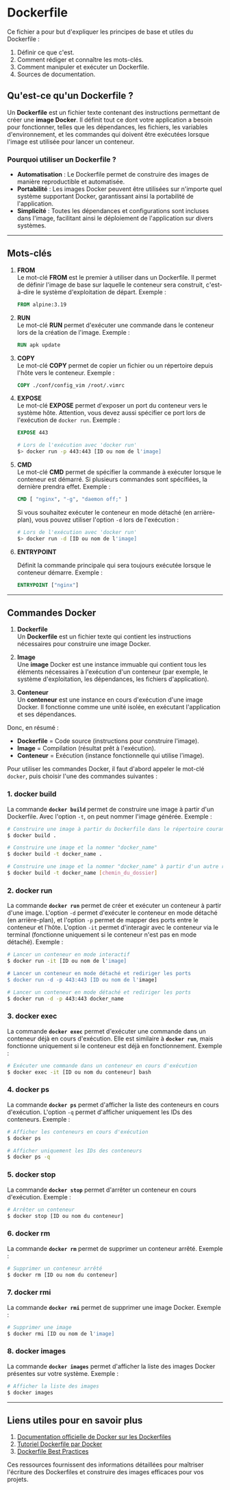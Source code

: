 # Dockerfile

Ce fichier a pour but d'expliquer les principes de base et utiles du Dockerfile :

1. Définir ce que c'est.
2. Comment rédiger et connaître les mots-clés.
3. Comment manipuler et exécuter un Dockerfile.
4. Sources de documentation.

## Qu'est-ce qu'un **Dockerfile** ?

Un **Dockerfile** est un fichier texte contenant des instructions permettant de créer une **image Docker**. Il définit tout ce dont votre application a besoin pour fonctionner, telles que les dépendances, les fichiers, les variables d'environnement, et les commandes qui doivent être exécutées lorsque l'image est utilisée pour lancer un conteneur.

### Pourquoi utiliser un Dockerfile ?

- **Automatisation** : Le Dockerfile permet de construire des images de manière reproductible et automatisée.
- **Portabilité** : Les images Docker peuvent être utilisées sur n'importe quel système supportant Docker, garantissant ainsi la portabilité de l'application.
- **Simplicité** : Toutes les dépendances et configurations sont incluses dans l'image, facilitant ainsi le déploiement de l'application sur divers systèmes.

---

## Mots-clés

1. **FROM**  
   Le mot-clé **FROM** est le premier à utiliser dans un Dockerfile. Il permet de définir l'image de base sur laquelle le conteneur sera construit, c'est-à-dire le système d'exploitation de départ. Exemple :
   ```Dockerfile
   FROM alpine:3.19
   ```

2. **RUN**  
   Le mot-clé **RUN** permet d'exécuter une commande dans le conteneur lors de la création de l'image. Exemple :
   ```Dockerfile
   RUN apk update
   ```

3. **COPY**  
   Le mot-clé **COPY** permet de copier un fichier ou un répertoire depuis l'hôte vers le conteneur. Exemple :
   ```Dockerfile
   COPY ./conf/config_vim /root/.vimrc 
   ```

4. **EXPOSE**  
   Le mot-clé **EXPOSE** permet d'exposer un port du conteneur vers le système hôte. Attention, vous devez aussi spécifier ce port lors de l'exécution de `docker run`. Exemple :
   ```Dockerfile
   EXPOSE 443
   ```
   ```bash
   # Lors de l'exécution avec 'docker run'
   $> docker run -p 443:443 [ID ou nom de l'image]
   ```

5. **CMD**  
   Le mot-clé **CMD** permet de spécifier la commande à exécuter lorsque le conteneur est démarré. Si plusieurs commandes sont spécifiées, la dernière prendra effet. Exemple :
   ```Dockerfile
   CMD [ "nginx", "-g", "daemon off;" ]
   ```
   Si vous souhaitez exécuter le conteneur en mode détaché (en arrière-plan), vous pouvez utiliser l'option `-d` lors de l'exécution :
   ```bash
   # Lors de l'exécution avec 'docker run'
   $> docker run -d [ID ou nom de l'image]
   ```

6. **ENTRYPOINT**

   Définit la commande principale qui sera toujours exécutée lorsque le conteneur démarre.
   Exemple :
   ```Dockerfile
   ENTRYPOINT ["nginx"]
   ```

---

## Commandes Docker

1. **Dockerfile**  
   Un **Dockerfile** est un fichier texte qui contient les instructions nécessaires pour construire une image Docker.

2. **Image**  
   Une **image** Docker est une instance immuable qui contient tous les éléments nécessaires à l'exécution d'un conteneur (par exemple, le système d'exploitation, les dépendances, les fichiers d'application).

3. **Conteneur**  
   Un **conteneur** est une instance en cours d'exécution d'une image Docker. Il fonctionne comme une unité isolée, en exécutant l'application et ses dépendances.

Donc, en résumé :

- **Dockerfile** = Code source (instructions pour construire l'image).
- **Image** = Compilation (résultat prêt à l'exécution).
- **Conteneur** = Exécution (instance fonctionnelle qui utilise l'image).


Pour utiliser les commandes Docker, il faut d'abord appeler le mot-clé `docker`, puis choisir l'une des commandes suivantes :

### 1. **docker build**  
   La commande **`docker build`** permet de construire une image à partir d'un Dockerfile. Avec l'option `-t`, on peut nommer l'image générée. Exemple :
   ```bash
   # Construire une image à partir du Dockerfile dans le répertoire courant
   $ docker build .
   
   # Construire une image et la nommer "docker_name"
   $ docker build -t docker_name .
   
   # Construire une image et la nommer "docker_name" à partir d'un autre répertoire
   $ docker build -t docker_name [chemin_du_dossier]
   ```

### 2. **docker run**  
   La commande **`docker run`** permet de créer et exécuter un conteneur à partir d'une image. L'option `-d` permet d'exécuter le conteneur en mode détaché (en arrière-plan), et l'option `-p` permet de mapper des ports entre le conteneur et l'hôte. L'option `-it` permet d'interagir avec le conteneur via le terminal (fonctionne uniquement si le conteneur n'est pas en mode détaché). Exemple :
   ```bash
   # Lancer un conteneur en mode interactif
   $ docker run -it [ID ou nom de l'image]
   
   # Lancer un conteneur en mode détaché et rediriger les ports
   $ docker run -d -p 443:443 [ID ou nom de l'image]
   
   # Lancer un conteneur en mode détaché et rediriger les ports
   $ docker run -d -p 443:443 docker_name
   ```

### 3. **docker exec**  
   La commande **`docker exec`** permet d'exécuter une commande dans un conteneur déjà en cours d'exécution. Elle est similaire à **`docker run`**, mais fonctionne uniquement si le conteneur est déjà en fonctionnement. Exemple :
   ```bash
   # Exécuter une commande dans un conteneur en cours d'exécution
   $ docker exec -it [ID ou nom du conteneur] bash
   ```

### 4. **docker ps**  
   La commande **`docker ps`** permet d'afficher la liste des conteneurs en cours d'exécution. L'option `-q` permet d'afficher uniquement les IDs des conteneurs. Exemple :
   ```bash
   # Afficher les conteneurs en cours d'exécution
   $ docker ps
   
   # Afficher uniquement les IDs des conteneurs
   $ docker ps -q
   ```

### 5. **docker stop**  
   La commande **`docker stop`** permet d'arrêter un conteneur en cours d'exécution. Exemple :
   ```bash
   # Arrêter un conteneur
   $ docker stop [ID ou nom du conteneur]
   ```

### 6. **docker rm**  
   La commande **`docker rm`** permet de supprimer un conteneur arrêté. Exemple :
   ```bash
   # Supprimer un conteneur arrêté
   $ docker rm [ID ou nom du conteneur]
   ```

### 7. **docker rmi**  
   La commande **`docker rmi`** permet de supprimer une image Docker. Exemple :
   ```bash
   # Supprimer une image
   $ docker rmi [ID ou nom de l'image]
   ```

### 8. **docker images**  
   La commande **`docker images`** permet d'afficher la liste des images Docker présentes sur votre système. Exemple :
   ```bash
   # Afficher la liste des images
   $ docker images
   ```

---

## Liens utiles pour en savoir plus

1. [Documentation officielle de Docker sur les Dockerfiles](https://docs.docker.com/engine/reference/builder/)
2. [Tutoriel Dockerfile par Docker](https://docs.docker.com/get-started/part2/)
3. [Dockerfile Best Practices](https://docs.docker.com/develop/develop-images/dockerfile_best-practices/)

Ces ressources fournissent des informations détaillées pour maîtriser l'écriture des Dockerfiles et construire des images efficaces pour vos projets.

